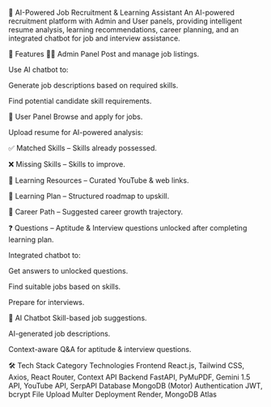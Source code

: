 🏢 AI-Powered Job Recruitment & Learning Assistant
An AI-powered recruitment platform with Admin and User panels, providing intelligent resume analysis, learning recommendations, career planning, and an integrated chatbot for job and interview assistance.

📌 Features
👨‍💼 Admin Panel
Post and manage job listings.

Use AI chatbot to:

Generate job descriptions based on required skills.

Find potential candidate skill requirements.

👤 User Panel
Browse and apply for jobs.

Upload resume for AI-powered analysis:

✅ Matched Skills – Skills already possessed.

❌ Missing Skills – Skills to improve.

🎯 Learning Resources – Curated YouTube & web links.

📅 Learning Plan – Structured roadmap to upskill.

🚀 Career Path – Suggested career growth trajectory.

❓ Questions – Aptitude & Interview questions unlocked after completing learning plan.

Integrated chatbot to:

Get answers to unlocked questions.

Find suitable jobs based on skills.

Prepare for interviews.

💬 AI Chatbot
Skill-based job suggestions.

AI-generated job descriptions.

Context-aware Q&A for aptitude & interview questions.

🛠 Tech Stack
Category	Technologies
Frontend	React.js, Tailwind CSS, Axios, React Router, Context API
Backend	FastAPI, PyMuPDF, Gemini 1.5 API, YouTube API, SerpAPI
Database	MongoDB (Motor)
Authentication	JWT, bcrypt
File Upload	Multer
Deployment	Render, MongoDB Atlas
